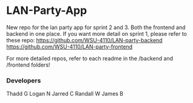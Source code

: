 # LAN-Party-App
New repo for the lan party app for sprint 2 and 3. Both the frontend and backend in one place.
If you want more detail on sprint 1, please refer to these repo:
https://github.com/WSU-4110/LAN-party-backend
https://github.com/WSU-4110/LAN-party-frontend

For more detailed repos, refer to each readme in the /backend and /frontend folders!

### Developers
Thadd G
Logan N
Jarred C
Randall W
James B
